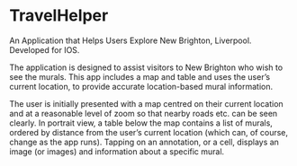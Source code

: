 # TravelHelper
An Application that Helps Users Explore New Brighton, Liverpool. Developed for IOS.

The application is designed to assist visitors to New Brighton who wish to see the murals. This app includes a map
and table and uses the user’s current location, to provide accurate location-based mural information.

The user is initially presented with a map centred on their current location and at a reasonable level of
zoom so that nearby roads etc. can be seen clearly. In portrait view, a table below the map contains a list of murals, ordered by distance from the user’s
current location (which can, of course, change as the app runs). Tapping on an annotation, or a cell, displays an image (or images) and information about a specific mural. 
